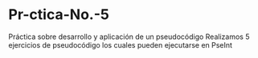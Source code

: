 # Pr-ctica-No.-5
Práctica sobre desarrollo y aplicación de un pseudocódigo
Realizamos 5 ejercicios de pseudocódigo los cuales pueden ejecutarse en PseInt
